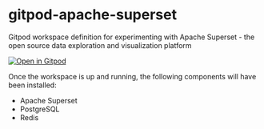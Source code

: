 # gitpod-apache-superset
Gitpod workspace definition for experimenting with Apache Superset - the open source data exploration and visualization platform

[![Open in Gitpod](https://gitpod.io/button/open-in-gitpod.svg)](https://gitpod.io/#https://github.com/lucasjellema/gitpod-apache-superset)

Once the workspace is up and running, the following components will have been installed:
* Apache Superset
* PostgreSQL 
* Redis



